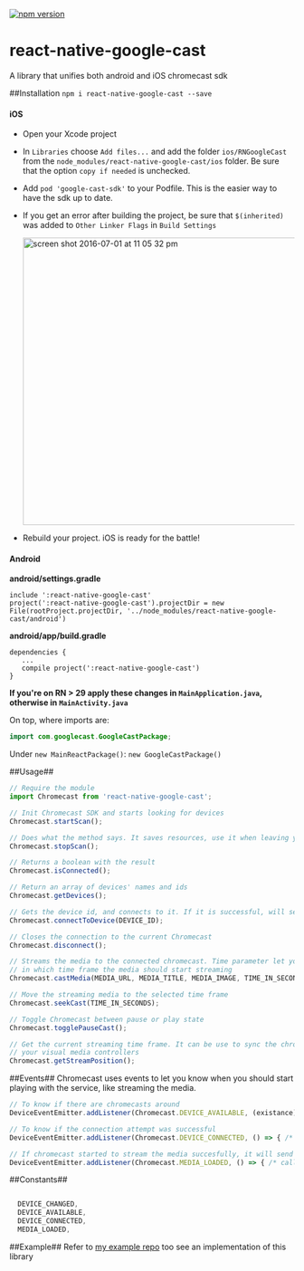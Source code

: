 [![npm version](https://badge.fury.io/js/react-native-google-cast.svg)](https://badge.fury.io/js/react-native-google-cast)
# react-native-google-cast

A library that unifies both android and iOS chromecast sdk

##Installation
`npm i react-native-google-cast --save`

#### iOS

  - Open your Xcode project
  - In `Libraries` choose `Add files...` and add the folder `ios/RNGoogleCast` from the `node_modules/react-native-google-cast/ios` folder. Be sure that the option `copy if needed` is unchecked.
  - Add `pod 'google-cast-sdk'` to your Podfile. This is the easier way to have the sdk up to date.
  - If you get an error after building the project, be sure that `$(inherited)` was added to `Other Linker Flags` in `Build Settings` 
  
       <img width="508" alt="screen shot 2016-07-01 at 11 05 32 pm" src="https://cloud.githubusercontent.com/assets/10927770/16538156/8cb11522-3fe0-11e6-98dd-4f5acbebefb9.png">
  - Rebuild your project. iOS is ready for the battle!

#### Android

**android/settings.gradle**
```
include ':react-native-google-cast'
project(':react-native-google-cast').projectDir = new File(rootProject.projectDir, '../node_modules/react-native-google-cast/android')
```

**android/app/build.gradle**
```
dependencies {
   ...
   compile project(':react-native-google-cast')
}
```
**If you're on RN > 29 apply these changes in `MainApplication.java`, otherwise in `MainActivity.java`**

On top, where imports are:
```java
import com.googlecast.GoogleCastPackage;
```

Under `new MainReactPackage()`:
`new GoogleCastPackage()`

##Usage##
```js
// Require the module
import Chromecast from 'react-native-google-cast';

// Init Chromecast SDK and starts looking for devices
Chromecast.startScan();

// Does what the method says. It saves resources, use it when leaving your current view
Chromecast.stopScan();

// Returns a boolean with the result
Chromecast.isConnected();

// Return an array of devices' names and ids
Chromecast.getDevices();

// Gets the device id, and connects to it. If it is successful, will send a broadcast
Chromecast.connectToDevice(DEVICE_ID);

// Closes the connection to the current Chromecast
Chromecast.disconnect();

// Streams the media to the connected chromecast. Time parameter let you choose
// in which time frame the media should start streaming
Chromecast.castMedia(MEDIA_URL, MEDIA_TITLE, MEDIA_IMAGE, TIME_IN_SECONDS);

// Move the streaming media to the selected time frame
Chromecast.seekCast(TIME_IN_SECONDS);

// Toggle Chromecast between pause or play state
Chromecast.togglePauseCast();

// Get the current streaming time frame. It can be use to sync the chromecast to
// your visual media controllers
Chromecast.getStreamPosition();

```
##Events##
Chromecast uses events to let you know when you should start playing with the service, like streaming the media.
```js
// To know if there are chromecasts around
DeviceEventEmitter.addListener(Chromecast.DEVICE_AVAILABLE, (existance) => console.log(existance.device_available));

// To know if the connection attempt was successful
DeviceEventEmitter.addListener(Chromecast.DEVICE_CONNECTED, () => { /* callback */ });

// If chromecast started to stream the media succesfully, it will send this event
DeviceEventEmitter.addListener(Chromecast.MEDIA_LOADED, () => { /* callback */ });

```
##Constants##
```js

  DEVICE_CHANGED,
  DEVICE_AVAILABLE,
  DEVICE_CONNECTED,
  MEDIA_LOADED,
```  
##Example##
Refer to [my example repo](https://github.com/charliesbox/react-native-google-cast-example) too see an implementation of this library
